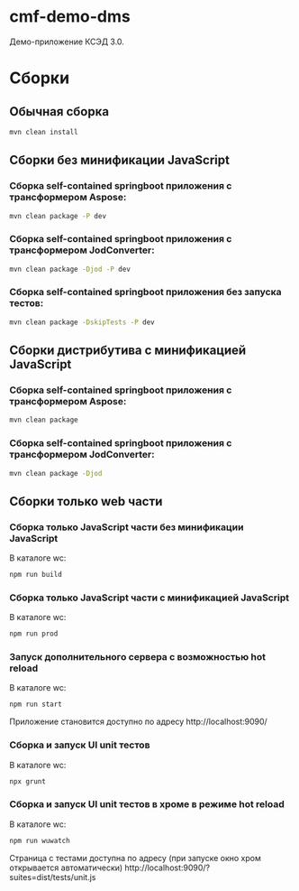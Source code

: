 # cmf-demo-dms

Демо-приложение КСЭД 3.0.

# Сборки
## Обычная сборка

```sh
mvn clean install
```

## Сборки без минификации JavaScript
### Сборка self-contained springboot приложения с трансформером Aspose:

```sh
mvn clean package -P dev
```

### Сборка self-contained springboot приложения с трансформером JodConverter:

```sh
mvn clean package -Djod -P dev
```

### Сборка self-contained springboot приложения без запуска тестов:

```sh
mvn clean package -DskipTests -P dev
```

## Сборки дистрибутива с минификацией JavaScript
### Сборка self-contained springboot приложения с трансформером Aspose:

```sh
mvn clean package
```

### Сборка self-contained springboot приложения с трансформером JodConverter:

```sh
mvn clean package -Djod
```

## Сборки только web части
### Сборка только JavaScript части без минификации JavaScript
В каталоге wc:

```sh
npm run build
```

### Сборка только JavaScript части с минификацией JavaScript
В каталоге wc:

```sh
npm run prod
```

### Запуск дополнительного сервера с возможностью hot reload
В каталоге wc:

```sh
npm run start
```

Приложение становится доступно по адресу http://localhost:9090/

### Сборка и запуск UI unit тестов
В каталоге wc:

```sh
npx grunt
```

### Сборка и запуск UI unit тестов в хроме в режиме hot reload
В каталоге wc:

```sh
npm run wuwatch
```

Страница с тестами доступна по адресу (при запуске окно хром открывается автоматически) http://localhost:9090/?suites=dist/tests/unit.js